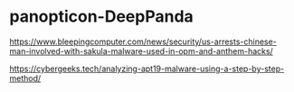 # panopticon-DeepPanda

https://www.bleepingcomputer.com/news/security/us-arrests-chinese-man-involved-with-sakula-malware-used-in-opm-and-anthem-hacks/

https://cybergeeks.tech/analyzing-apt19-malware-using-a-step-by-step-method/
